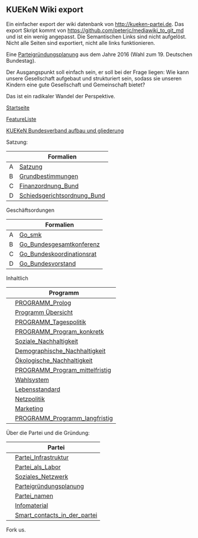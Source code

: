 ## KUEKeN Wiki export

Ein einfacher export der wiki datenbank von http://kueken-partei.de.
Das export Skript kommt von https://github.com/peterjc/mediawiki_to_git_md und ist ein wenig angepasst.
Die Semantischen Links sind nicht aufgelöst. Nicht alle Seiten sind exportiert, nicht alle links funktionieren.

Eine [Parteigründungsplanung](/wiki/Planung.md) aus dem Jahre 2016 (Wahl zum 19. Deutschen Bundestag).

Der Ausgangspunkt soll einfach sein, er soll bei der Frage liegen: Wie
kann unsere Gesellschaft aufgebaut und strukturiert sein, sodass sie
unseren Kindern eine gute Gesellschaft und Gemeinschaft bietet?

Das ist ein radikaler Wandel der Perspektive.


[Startseite](/wiki/Hauptseite.md)

[FeatureListe](/wiki/FeatureListe.md)

[KUEKeN Bundesverband aufbau und gliederung](/wiki/Struktur_KUKeN_Bund.md)

Satzung:

||Formalien|
|---|---|
|A|[Satzung](/wiki/Satzung.md)|
|B|[Grundbestimmungen](/wiki/Grundbestimmungen.md)|
|C|[Finanzordnung_Bund](/wiki/Finanzordnung_Bund.md)|
|D|[Schiedsgerichtsordnung_Bund](/wiki/Schiedsgerichtsordnung_Bund.md)|



Geschäftsordungen

||Formalien|
|---|---|
|A|[Go_smk](/wiki/Go_smk.md)|
|B|[Go_Bundesgesamtkonferenz](/wiki/Go_Bundesgesamtkonferenz.md)|
|C|[Go_Bundeskoordinationsrat](/wiki/Go_Bundeskoordinationsrat.md)|
|D|[Go_Bundesvorstand](/wiki/Go_Bundesvorstand.md)|



Inhaltlich

||Programm|
|---|---|
||[PROGRAMM_Prolog](/wiki/PROGRAMM_Prolog.md)|
||[Programm Übersicht](/wiki/Plain_Main.md)|
||[PROGRAMM_Tagespolitik](/wiki/PROGRAMM_Tagespolitik.md)|
||[PROGRAMM_Program_konkretk](/wiki/PROGRAMM_Program_konkret.md)|
||[Soziale_Nachhaltigkeit](/wiki/Soziale_Nachhaltigkeit.md)|
||[Demographische_Nachhaltigkeit](/wiki/Demographische_Nachhaltigkeit.md)|
||[Ökologische_Nachhaltigkeit](/wiki/Ökologische_Nachhaltigkeit.md)|
||[PROGRAMM_Program_mittelfristig](/wiki/PROGRAMM_Program_mittelfristig.md)|
||[Wahlsystem](/wiki/Wahlsystem.md)|
||[Lebensstandard](/wiki/Lebensstandard.md)|
||[Netzpolitik](/wiki/Netzpolitik.md)|
||[Marketing](/wiki/Marketing.md)|
||[PROGRAMM_Programm_langfristig](/wiki/PROGRAMM_Programm_langfristig.md)|

Über die Partei und die Gründung:

||Partei|
|---|---|
||[Partei_Infrastruktur](/wiki/Partei_Infrastruktur.md)|
||[Partei_als_Labor](/wiki/Partei_als_Labor.md)|
||[Soziales_Netzwerk](/wiki/Soziales_Netzwerk.md)|
||[Parteigründungsplanung](/wiki/Planung.md)|
||[Partei_namen](/wiki/Partei_namen.md)|
||[Infomaterial](/wiki/Infomaterial.md)|
||[Smart_contacts_in_der_partei](/wiki/Smart_contacts_in_der_partei.md)|




Fork us.

